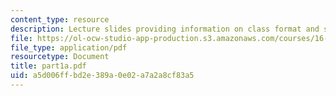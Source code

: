 ```yaml
---
content_type: resource
description: Lecture slides providing information on class format and structure.
file: https://ol-ocw-studio-app-production.s3.amazonaws.com/courses/16-540-internal-flows-in-turbomachines-spring-2006/a5d006ffbd2e389a0e02a7a2a8cf83a5_part1a.pdf
file_type: application/pdf
resourcetype: Document
title: part1a.pdf
uid: a5d006ff-bd2e-389a-0e02-a7a2a8cf83a5
---
```

